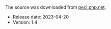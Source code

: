 The source was downloaded from [pecl.php.net](https://pecl.php.net/package/ssh2).

 - Release date: 2023-04-20
 - Version: 1.4
